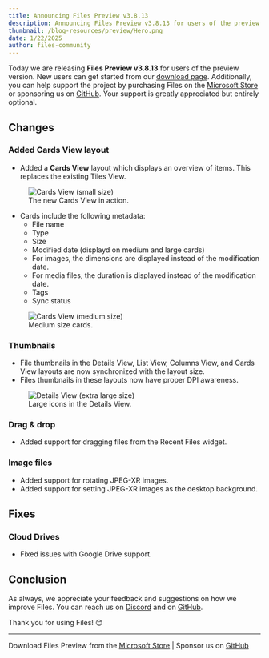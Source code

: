 ```yaml
---
title: Announcing Files Preview v3.8.13
description: Announcing Files Preview v3.8.13 for users of the preview version.
thumbnail: /blog-resources/preview/Hero.png
date: 1/22/2025
author: files-community
---
```


Today we are releasing **Files Preview v3.8.13** for users of the preview version. New users can get started from our [download page](/download/). Additionally, you can help support the project by purchasing Files on the [Microsoft Store](ms-windows-store://pdp/?ProductId=9NSQD9PKV3SS&cid=FilesWebsite) or sponsoring us on [GitHub](https://github.com/sponsors/yaira2). Your support is greatly appreciated but entirely optional.

## Changes

### Added Cards View layout

- Added a **Cards View** layout which displays an overview of items. This replaces the existing Tiles View.

<figure>
    <img src="/blog-resources/v3-8-13/CardsViewSmall.png" alt="Cards View (small size)" />
    <figcaption>The new Cards View in action.</figcaption>
</figure>

- Cards include the following metadata:
    - File name
    - Type
    - Size
    - Modified date (displayd on medium and large cards)
    - For images, the dimensions are displayed instead of the modification date.
    - For media files, the duration is displayed instead of the modification date.
    - Tags
    - Sync status

<figure>
    <img src="/blog-resources/v3-8-13/CardsViewMedium.png" alt="Cards View (medium size)" />
    <figcaption>Medium size cards.</figcaption>
</figure>

### Thumbnails

- File thumbnails in the Details View, List View, Columns View, and Cards View layouts are now synchronized with the layout size.
- Files thumbnails in these layouts now have proper DPI awareness.

<figure>
    <img src="/blog-resources/v3-8-13/DetailsViewIconSizes.png" alt="Details View (extra large size)" />
    <figcaption>Large icons in the Details View.</figcaption>
</figure>

### Drag & drop

- Added support for dragging files from the Recent Files widget.

### Image files

- Added support for rotating JPEG-XR images.
- Added support for setting JPEG-XR images as the desktop background.

## Fixes

### Cloud Drives

- Fixed issues with Google Drive support.

## Conclusion

As always, we appreciate your feedback and suggestions on how we improve Files. You can reach us on [Discord](https://discord.gg/files) and on [GitHub](https://github.com/files-community/Files/).

Thank you for using Files! 😊

---

Download Files Preview from the [Microsoft Store](ms-windows-store://pdp/?ProductId=9NSQD9PKV3SS&cid=FilesWebsite) | Sponsor us on [GitHub](https://github.com/sponsors/yaira2/)
